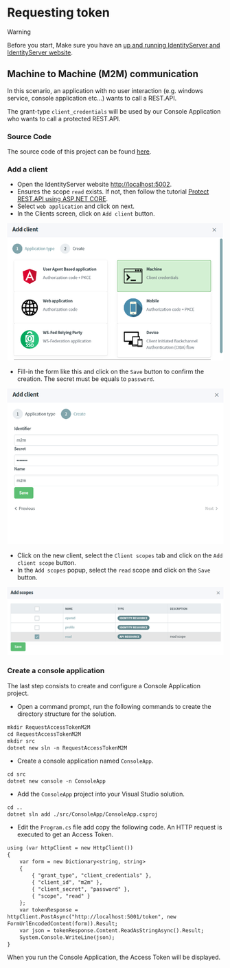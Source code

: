 # Requesting token

> [!WARNING]
> Before you start, Make sure you have an [up and running IdentityServer and IdentityServer website](/documentation/gettingstarted/index.html).

## Machine to Machine (M2M) communication

In this scenario, an application with no user interaction (e.g. windows service, console application etc...) wants to call a REST.API.

The grant-type `client_credentials` will be used by our Console Application who wants to call a protected REST.API.

### Source Code

The source code of this project can be found [here](https://github.com/simpleidserver/SimpleIdServer/tree/master/samples/RequestAccessTokenM2M).

### Add a client

* Open the IdentityServer website [http://localhost:5002](http://localhost:5002).
* Ensures the scope `read` exists. If not, then follow the tutorial [Protect REST.API using ASP.NET CORE](/documentation/idserver/protectrestapi.html).
* Select `web application` and click on next.
* In the Clients screen, click on `Add client` button.

![Choose client](images/m2m-1.png)

* Fill-in the form like this and click on the `Save` button to confirm the creation. The secret must be equals to `password`.

![Confirm](images/m2m-2.png)

* Click on the new client, select the `Client scopes` tab and click on the `Add client scope` button. 
* In the `Add scopes` popup, select the `read` scope and click on the `Save` button.

![Choose client scope](images/m2m-3.png)

### Create a console application

The last step consists to create and configure a Console Application project.

* Open a command prompt, run the following commands to create the directory structure for the solution.

```
mkdir RequestAccessTokenM2M
cd RequestAccessTokenM2M
mkdir src
dotnet new sln -n RequestAccessTokenM2M
```

* Create a console application named `ConsoleApp`.

```
cd src
dotnet new console -n ConsoleApp
```

* Add the `ConsoleApp` project into your Visual Studio solution.

```
cd ..
dotnet sln add ./src/ConsoleApp/ConsoleApp.csproj
```

* Edit the `Program.cs` file add copy the following code. An HTTP request is executed to get an Access Token.

```
using (var httpClient = new HttpClient())
{
    var form = new Dictionary<string, string>
    {
        { "grant_type", "client_credentials" },
        { "client_id", "m2m" },
        { "client_secret", "password" },
        { "scope", "read" }
    };
    var tokenResponse = httpClient.PostAsync("http://localhost:5001/token", new FormUrlEncodedContent(form)).Result;
    var json = tokenResponse.Content.ReadAsStringAsync().Result;
    System.Console.WriteLine(json);
}
```

When you run the Console Application, the Access Token will be displayed.